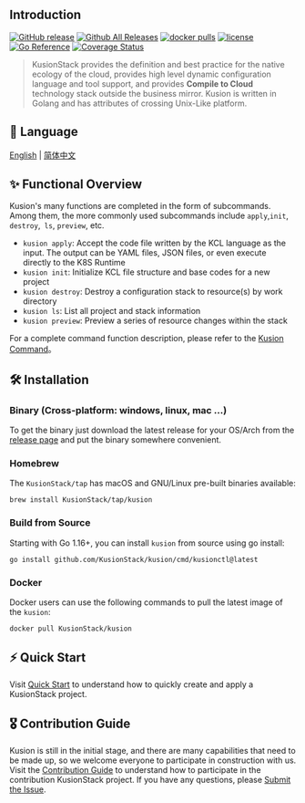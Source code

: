## Introduction

[![GitHub release](https://img.shields.io/github/release/KusionStack/kusion.svg)](https://github.com/KusionStack/kusion/releases)
[![Github All Releases](https://img.shields.io/github/downloads/KusionStack/kusion/total.svg)](https://github.com/KusionStack/kusion/releases)
[![docker pulls](https://img.shields.io/docker/pulls/KusionStack/kusion)](https://hub.docker.com/r/KusionStack/kusion)
[![license](https://img.shields.io/github/license/KusionStack/kusion.svg)](https://github.com/KusionStack/kusion/blob/main/LICENSE)
[![Go Reference](https://pkg.go.dev/badge/github.com/KusionStack/kusion.svg)](https://pkg.go.dev/github.com/KusionStack/kusion)
[![Coverage Status](https://coveralls.io/repos/github/KusionStack/kusion/badge.svg)](https://coveralls.io/github/KusionStack/kusion)

> KusionStack provides the definition and best practice for the native ecology of the cloud, provides high level dynamic configuration language and tool support, and provides **Compile to Cloud** technology stack outside the business mirror. Kusion is written in Golang and has attributes of crossing Unix-Like platform.

## 📜 Language

[English](https://github.com/KusionStack/kusion/blob/main/README.md) | [简体中文](https://github.com/KusionStack/kusion/blob/main/README-zh.md)

## ✨ Functional Overview
Kusion's many functions are completed in the form of subcommands. Among them, the more commonly used subcommands include `apply`,`init`, `destroy`,` ls`, `preview`, etc.

- `kusion apply`: Accept the code file written by the KCL language as the input. The output can be YAML files, JSON files, or even execute directly to the K8S Runtime
- `kusion init`: Initialize KCL file structure and base codes for a new project
- `kusion destroy`: Destroy a configuration stack to resource(s) by work directory
- `kusion ls`: List all project and stack information
- `kusion preview`: Preview a series of resource changes within the stack

For a complete command function description, please refer to the [Kusion Command](docs/cmd/en/kusion.md)。

## 🛠️ Installation

### Binary (Cross-platform: windows, linux, mac ...)

To get the binary just download the latest release for your OS/Arch from the [release page](https://github.com/KusionStack/kusion/releases) and put the binary somewhere convenient.

### Homebrew

The `KusionStack/tap` has macOS and GNU/Linux pre-built binaries available:

```
brew install KusionStack/tap/kusion
```

### Build from Source

Starting with Go 1.16+, you can install `kusion` from source using go install:

```
go install github.com/KusionStack/kusion/cmd/kusionctl@latest
```

### Docker

Docker users can use the following commands to pull the latest image of the `kusion`:

```
docker pull KusionStack/kusion
```

## ⚡ Quick Start

Visit [Quick Start](docs/getting-started.md) to understand how to quickly create and apply a KusionStack project.

## 🎖︎ Contribution Guide

Kusion is still in the initial stage, and there are many capabilities that need to be made up, so we welcome everyone to participate in construction with us. Visit the [Contribution Guide](docs/contributing.md) to understand how to participate in the contribution KusionStack project. If you have any questions, please [Submit the Issue](https://github.com/KusionStack/kusion/issues).
